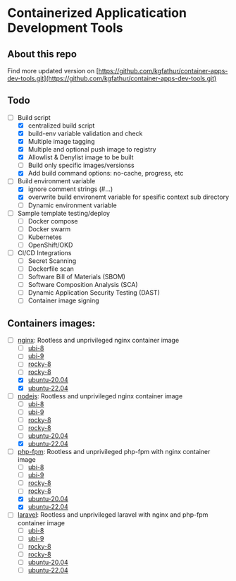 # Containerized Applicatication Development Tools

## About this repo

Find more updated version on [https://github.com/kgfathur/container-apps-dev-tools.git](https://github.com/kgfathur/container-apps-dev-tools.git)

## Todo

- [ ] Build script
  - [x] centralized build script
  - [x] build-env variable validation and check
  - [x] Multiple image tagging
  - [x] Multiple and optional push image to registry
  - [x] Allowlist & Denylist image to be built
  - [ ] Build only specific images/versionss
  - [x] Add build command options: no-cache, progress, etc
- [ ] Build environment variable
  - [x] ignore comment strings (#...)
  - [x] overwrite build environemt variable for spesific context sub directory
  - [ ] Dynamic environment variable
- [ ] Sample template testing/deploy
  - [ ] Docker compose
  - [ ] Docker swarm
  - [ ] Kubernetes
  - [ ] OpenShift/OKD
- [ ] CI/CD Integrations
  - [ ] Secret Scanning
  - [ ] Dockerfile scan
  - [ ] Software Bill of Materials (SBOM)
  - [ ] Software Composition Analysis (SCA)
  - [ ] Dynamic Application Security Testing (DAST)
  - [ ] Container image signing

## Containers images:

- [ ] [nginx](nginx): Rootless and unprivileged nginx container image
  - [ ] [ubi-8](nginx/ubi-8)
  - [ ] [ubi-9](nginx/ubi-9)
  - [ ] [rocky-8](nginx/rocky-8)
  - [ ] [rocky-8](nginx/rocky-9)
  - [x] [ubuntu-20.04](nginx/ubuntu-20.04)
  - [x] [ubuntu-22.04](nginx/ubuntu-22.04)
- [ ] [nodejs](nodejs): Rootless and unprivileged nginx container image
  - [ ] [ubi-8](nodejs/ubi-8)
  - [ ] [ubi-9](nodejs/ubi-9)
  - [ ] [rocky-8](nodejs/rocky-8)
  - [ ] [rocky-8](nodejs/rocky-9)
  - [ ] [ubuntu-20.04](nodejs/ubuntu-20.04)
  - [x] [ubuntu-22.04](nodejs/ubuntu-22.04)
- [ ] [php-fpm](php-fpm): Rootless and unprivileged php-fpm with nginx container image
  - [ ] [ubi-8](php-fpm/ubi-8)
  - [ ] [ubi-9](php-fpm/ubi-9)
  - [ ] [rocky-8](php-fpm/rocky-8)
  - [ ] [rocky-8](php-fpm/rocky-9)
  - [x] [ubuntu-20.04](php-fpm/ubuntu-20.04)
  - [x] [ubuntu-22.04](php-fpm/ubuntu-22.04)
- [ ] [laravel](laravel): Rootless and unprivileged laravel with nginx and php-fpm container image
  - [ ] [ubi-8](laravel/ubi-8)
  - [ ] [ubi-9](laravel/ubi-9)
  - [ ] [rocky-8](laravel/rocky-8)
  - [ ] [rocky-8](laravel/rocky-9)
  - [ ] [ubuntu-20.04](laravel/ubuntu-20.04)
  - [ ] [ubuntu-22.04](laravel/ubuntu-22.04)
